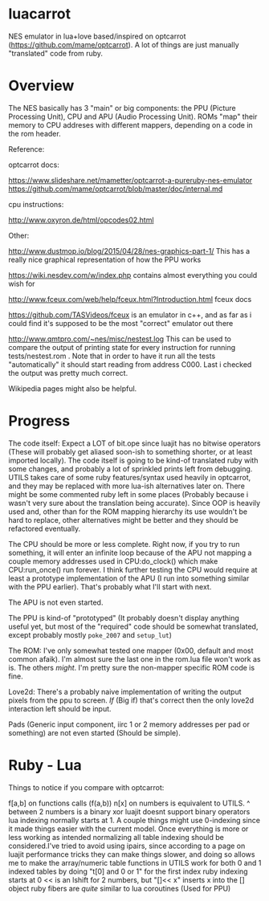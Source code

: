 # luacarrot
NES emulator in lua+love based/inspired on optcarrot (https://github.com/mame/optcarrot).
A lot of things are just manually "translated" code from ruby.

# Overview

The NES basically has 3 "main" or big components: the PPU (Picture Processing Unit), CPU and APU (Audio Processing Unit).
ROMs "map" their memory to CPU addreses with different mappers, depending on a code in the rom header. 

Reference:

optcarrot docs:

https://www.slideshare.net/mametter/optcarrot-a-pureruby-nes-emulator
https://github.com/mame/optcarrot/blob/master/doc/internal.md 

cpu instructions:

http://www.oxyron.de/html/opcodes02.html

Other:

http://www.dustmop.io/blog/2015/04/28/nes-graphics-part-1/ This has a really nice graphical representation of how the PPU works

https://wiki.nesdev.com/w/index.php contains almost everything you could wish for

http://www.fceux.com/web/help/fceux.html?Introduction.html fceux docs

https://github.com/TASVideos/fceux is an emulator in c++, and as far as i could find it's supposed to be the most "correct" emulator out there

http://www.qmtpro.com/~nes/misc/nestest.log This can be used to compare the output of printing state for every instruction for running tests/nestest.rom . Note that in order to have it run all the tests "automatically" it should start reading from address C000. Last i checked the output was pretty much correct.

Wikipedia pages might also be helpful.

# Progress

The code itself: 
Expect a LOT of bit.ope since luajit has no bitwise operators (These will probably get aliased soon-ish to something shorter, or at least imported locally).
The code itself is going to be kind-of translated ruby with some changes, and probably a lot of sprinkled prints left from debugging. UTILS takes care of some ruby features/syntax used heavily in optcarrot, and they may be replaced with more lua-ish alternatives later on.
There might be some commented ruby left in some places (Probably because i wasn't very sure about the translation being accurate).
Since OOP is heavily used and, other than for the ROM mapping hierarchy its use wouldn't be hard to replace, other alternatives might be better and they should be refactored eventually.

The CPU should be more or less complete. Right now, if you try to run something, it will enter an infinite loop because of the APU not mapping a couple memory addresses used in CPU:do_clock() which make CPU:run_once() run forever.
I think further testing the CPU would require at least a prototype implementation of the APU (I run into something similar with the PPU earlier). That's probably what I'll start with next.

The APU is not even started.

The PPU is kind-of "prototyped" (It probably doesn't display anything useful yet, but most of the "required" code should be somewhat translated, except probably mostly `poke_2007` and `setup_lut`)

The ROM: I've only somewhat tested one mapper (0x00, default and most common afaik). I'm almost sure the last one in the rom.lua file won't work as is. The others *might*. I'm pretty sure the non-mapper specific ROM code is fine.

Love2d: There's a probably naive implementation of writing the output pixels from the ppu to screen. *If* (Big if) that's correct then the only love2d interaction left should be input.

Pads (Generic input component, iirc 1 or 2 memory addresses per pad or something) are not even started (Should be simple).

# Ruby - Lua

Things to notice if you compare with optcarrot:

f[a,b] on functions calls (f(a,b))
n[x] on numbers is equivalent to UTILS.
^ between 2 numbers is a binary xor
luajit doesnt support binary operators
lua indexing normally starts at 1. A couple things might use 0-indexing since it made things easier with the current model. Once everything is more or less working as intended normalizing all table indexing should be considered.I've tried to avoid using ipairs, since according to a page on luajit performance tricks they can make things slower, and doing so allows me to make the array/numeric table functions in UTILS work for both 0 and 1 indexed tables by doing "t[0] and 0 or 1" for the first index
ruby indexing starts at 0
<< is an lshift for 2 numbers, but "[]<< x" inserts x into the [] object
ruby fibers are *quite* similar to lua coroutines (Used for PPU)
